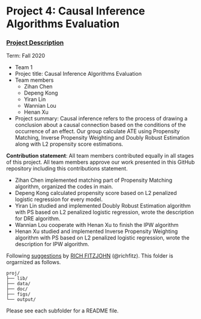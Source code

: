 # Project 4: Causal Inference Algorithms Evaluation

### [Project Description](doc/project4_desc.md)

Term: Fall 2020

+ Team 1
+ Projec title: Causal Inference Algorithms Evaluation
+ Team members
	+ Zihan Chen
	+ Depeng Kong
	+ Yiran Lin
	+ Wannian Lou
	+ Henan Xu
+ Project summary: Causal inference refers to the process of drawing a conclusion about a causal connection based on the conditions of the occurrence of an effect. Our group calculate ATE using Propensity Matching,  Inverse Propensity Weighting and Doubly Robust Estimation along with L2 propensity score estimations.
	
**Contribution statement**: All team members contributed equally in all stages of this project. All team members approve our work presented in this GitHub repository including this contributions statement.
+ Zihan Chen implemented matching part of Propensity Matching algorithm, organized the codes in main.
+ Depeng Kong calculated propensity score based on L2 penalized logistic regression for every model.
+ Yiran Lin studied and implemented Doubly Robust Estimation algorithm with PS based on L2 penalized logistic regression, wrote the description for DRE algorithm.
+ Wannian Lou cooperate with Henan Xu to finish the IPW algorithm
+ Henan Xu studied and implemented Inverse Propensity Weighting algorithm with PS based on L2 penalized logistic regression, wrote the description for IPW algorithm.

Following [suggestions](http://nicercode.github.io/blog/2013-04-05-projects/) by [RICH FITZJOHN](http://nicercode.github.io/about/#Team) (@richfitz). This folder is orgarnized as follows.

```
proj/
├── lib/
├── data/
├── doc/
├── figs/
└── output/
```

Please see each subfolder for a README file.
